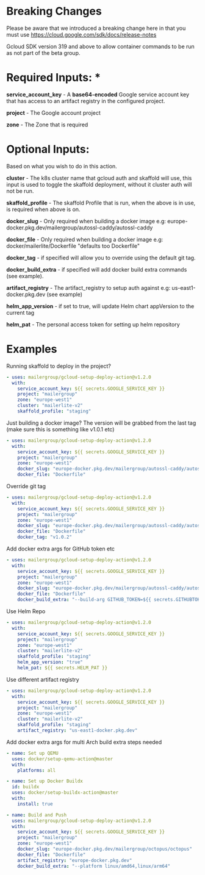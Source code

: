 # Breaking Changes

Please be aware that we introduced a breaking change here in that you must use https://cloud.google.com/sdk/docs/release-notes

Gcloud SDK version 319 and above to allow container commands to be run as not part of the beta group.

# Required Inputs: *

**service_account_key** - A **base64-encoded** Google service account key that has access to an artifact registry in the configured project.

**project** - The Google account project

**zone** - The Zone that is required

# Optional Inputs:

Based on what you wish to do in this action.

**cluster** - The k8s cluster name that gcloud auth and skaffold will use, this input is used to toggle the skaffold deployment, without it cluster auth will not be run.

**skaffold_profile** - The skaffold Profile that is run, when the above is in use, is required when above is on.

**docker_slug** - Only required when building a docker image e.g: europe-docker.pkg.dev/mailergroup/autossl-caddy/autossl-caddy

**docker_file** - Only required when building a docker image e.g: docker/mailerlite/Dockerfile "defaults too Dockerfile"

**docker_tag** - if specified will allow you to override using the default git tag.

**docker_build_extra** - if specified will add docker build extra commands (see example).

**artifact_registry** - The artifact_registry to setup auth against e.g: us-east1-docker.pkg.dev (see example)

**helm_app_version** - if set to true, will update Helm chart appVersion to the current tag

**helm_pat** - The personal access token for setting up helm repository

# Examples
Running skaffold to deploy in the project?

``` yaml
- uses: mailergroup/gcloud-setup-deploy-action@v1.2.0
  with:
    service_account_key: ${{ secrets.GOOGLE_SERVICE_KEY }}
    project: "mailergroup"
    zone: "europe-west1"
    cluster: "mailerlite-v2"
    skaffold_profile: "staging"
```

Just building a docker image? The version will be grabbed from the last tag (make sure this is something like v1.0.1 etc)
``` yaml
- uses: mailergroup/gcloud-setup-deploy-action@v1.2.0
  with:
    service_account_key: ${{ secrets.GOOGLE_SERVICE_KEY }}
    project: "mailergroup"
    zone: "europe-west1"
    docker_slug: "europe-docker.pkg.dev/mailergroup/autossl-caddy/autossl-caddy"
    docker_file: "Dockerfile"
```

Override git tag
``` yaml
- uses: mailergroup/gcloud-setup-deploy-action@v1.2.0
  with:
    service_account_key: ${{ secrets.GOOGLE_SERVICE_KEY }}
    project: "mailergroup"
    zone: "europe-west1"
    docker_slug: "europe-docker.pkg.dev/mailergroup/autossl-caddy/autossl-caddy"
    docker_file: "Dockerfile"
    docker_tag: "v1.0.2"
```

Add docker extra args for GitHub token etc
``` yaml
- uses: mailergroup/gcloud-setup-deploy-action@v1.2.0
  with:
    service_account_key: ${{ secrets.GOOGLE_SERVICE_KEY }}
    project: "mailergroup"
    zone: "europe-west1"
    docker_slug: "europe-docker.pkg.dev/mailergroup/autossl-caddy/autossl-caddy"
    docker_file: "Dockerfile"
    docker_build_extra: "--build-arg GITHUB_TOKEN=${{ secrets.GITHUBTOKEN }}"
```

Use Helm Repo
``` yaml
- uses: mailergroup/gcloud-setup-deploy-action@v1.2.0
  with:
    service_account_key: ${{ secrets.GOOGLE_SERVICE_KEY }}
    project: "mailergroup"
    zone: "europe-west1"
    cluster: "mailerlite-v2"
    skaffold_profile: "staging"
    helm_app_version: "true"
    helm_pat: ${{ secrets.HELM_PAT }}
```

Use different artifact registry
``` yaml
- uses: mailergroup/gcloud-setup-deploy-action@v1.2.0
  with:
    service_account_key: ${{ secrets.GOOGLE_SERVICE_KEY }}
    project: "mailergroup"
    zone: "europe-west1"
    cluster: "mailerlite-v2"
    skaffold_profile: "staging"
    artifact_registry: "us-east1-docker.pkg.dev"
```

Add docker extra args for multi Arch build extra steps needed
``` yaml
- name: Set up QEMU
  uses: docker/setup-qemu-action@master
  with:
    platforms: all

- name: Set up Docker Buildx
  id: buildx
  uses: docker/setup-buildx-action@master
  with:
    install: true

- name: Build and Push
  uses: mailergroup/gcloud-setup-deploy-action@v1.2.0
  with:
    service_account_key: ${{ secrets.GOOGLE_SERVICE_KEY }}
    project: "mailergroup"
    zone: "europe-west1"
    docker_slug: "europe-docker.pkg.dev/mailergroup/octopus/octopus"
    docker_file: "Dockerfile"
    artifact_registry: "europe-docker.pkg.dev"
    docker_build_extra: "--platform linux/amd64,linux/arm64"
```
